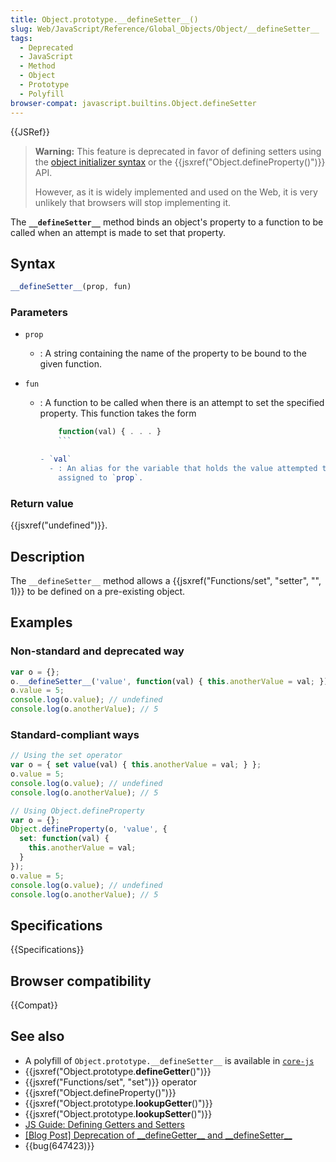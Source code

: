 ```yaml
---
title: Object.prototype.__defineSetter__()
slug: Web/JavaScript/Reference/Global_Objects/Object/__defineSetter__
tags:
  - Deprecated
  - JavaScript
  - Method
  - Object
  - Prototype
  - Polyfill
browser-compat: javascript.builtins.Object.defineSetter
---
```

{{JSRef}}

> **Warning:** This feature is deprecated in favor of defining setters using the
> [object initializer syntax](/en-US/docs/Web/JavaScript/Reference/Operators/Object_initializer)
> or the {{jsxref("Object.defineProperty()")}} API.
>
> However, as it is widely implemented and used on the Web, it is very unlikely
> that browsers will stop implementing it.

The **`__defineSetter__`** method binds an object's property to a function to be
called when an attempt is made to set that property.

## Syntax

```js
__defineSetter__(prop, fun)
```

### Parameters

*   `prop`
    *   : A string containing the name of the property to be bound to the given
        function.
*   `fun`

    *   : A function to be called when there is an attempt to set the specified
        property. This function takes the form
        ````js
            function(val) { . . . }
            ```

        - `val`
          - : An alias for the variable that holds the value attempted to be
            assigned to `prop`.

        ````

### Return value

{{jsxref("undefined")}}.

## Description

The `__defineSetter__` method allows a
{{jsxref("Functions/set", "setter",
  "", 1)}} to be defined on a
pre-existing object.

## Examples

### Non-standard and deprecated way

```js
var o = {};
o.__defineSetter__('value', function(val) { this.anotherValue = val; });
o.value = 5;
console.log(o.value); // undefined
console.log(o.anotherValue); // 5
```

### Standard-compliant ways

```js
// Using the set operator
var o = { set value(val) { this.anotherValue = val; } };
o.value = 5;
console.log(o.value); // undefined
console.log(o.anotherValue); // 5

// Using Object.defineProperty
var o = {};
Object.defineProperty(o, 'value', {
  set: function(val) {
    this.anotherValue = val;
  }
});
o.value = 5;
console.log(o.value); // undefined
console.log(o.anotherValue); // 5
```

## Specifications

{{Specifications}}

## Browser compatibility

{{Compat}}

## See also

*   A polyfill of `Object.prototype.__defineSetter__` is available in
    [`core-js`](https://github.com/zloirock/core-js#ecmascript-object)
*   {{jsxref("Object.prototype.__defineGetter__()")}}
*   {{jsxref("Functions/set", "set")}} operator
*   {{jsxref("Object.defineProperty()")}}
*   {{jsxref("Object.prototype.__lookupGetter__()")}}
*   {{jsxref("Object.prototype.__lookupSetter__()")}}
*   [JS Guide: Defining Getters and Setters](/en-US/docs/Web/JavaScript/Guide/Working_with_Objects#defining_getters_and_setters)
*   [\[Blog Post\] Deprecation of \__defineGetter\_\_ and \__defineSetter\_\_](http://whereswalden.com/2010/04/16/more-spidermonkey-changes-ancient-esoteric-very-rarely-used-syntax-for-creating-getters-and-setters-is-being-removed/)
*   {{bug(647423)}}
